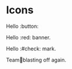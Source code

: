 # Icons

Hello :button:

Hello :red: banner.

Hello :#check: mark.

Team:rocket:blasting off again.

